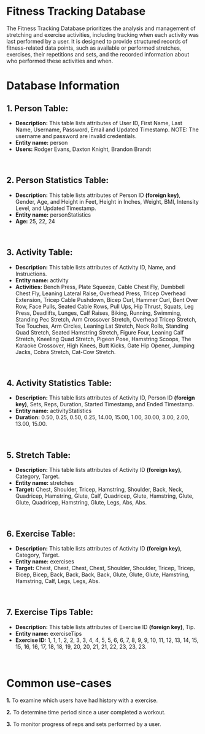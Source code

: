 
# Fitness Tracking Database
The Fitness Tracking Database prioritizes the analysis and management of stretching and exercise activities, including tracking when each activity was last performed by a user. It is designed to provide structured records of fitness-related data points, such as available or performed stretches, exercises, their repetitions and sets, and the recorded information about who performed these activities and when.

# Database Information

## 1. Person Table:
- **Description:** This table lists attributes of User ID, First Name, Last Name, Username, Password, Email and Updated Timestamp. NOTE: The username and password are invalid credentials.
- **Entity name:** person
- **Users:** Rodger Evans, Daxton Knight, Brandon Brandt
<br/>

## 2. Person Statistics Table:
- **Description:** This table lists attributes of Person ID **(foreign key)**, Gender, Age, and Height in Feet, Height in Inches, Weight, BMI, Intensity Level, and Updated Timestamp.
- **Entity name:** personStatistics
- **Age:** 25, 22, 24
<br/>

## 3. Activity Table:
- **Description:** This table lists attributes of Activity ID, Name, and Instructions.
- **Entity name:** activity
- **Activities:** Bench Press, Plate Squeeze, Cable Chest Fly, Dumbbell Chest Fly, Leaning Lateral Raise, Overhead Press, Tricep Overhead Extension, Tricep Cable Pushdown, Bicep Curl, Hammer Curl, Bent Over Row, Face Pulls, Seated Cable Rows, Pull Ups, Hip Thrust, Squats, Leg Press, Deadlifts, Lunges, Calf Raises, Biking, Running, Swimming, Standing Pec Stretch, Arm Crossover Stretch, Overhead Tricep Stretch, Toe Touches, Arm Circles, Leaning Lat Stretch, Neck Rolls, Standing Quad Stretch, Seated Hamstring Stretch, Figure Four, Leaning Calf Stretch, Kneeling Quad Stretch, Pigeon Pose, Hamstring Scoops, The Karaoke Crossover, High Knees, Butt Kicks, Gate Hip Opener, Jumping Jacks, Cobra Stretch, Cat-Cow Stretch.
<br/>

## 4. Activity Statistics Table:
- **Description:** This table lists attributes of Activity ID, Person ID **(foreign key)**, Sets, Reps, Duration, Started Timestamp, and Ended Timestamp.
- **Entity name:** activityStatistics
- **Duration:** 0.50, 0.25, 0.50, 0.25, 14.00, 15.00, 1.00, 30.00, 3.00, 2.00, 13.00, 15.00.
<br/>

## 5. Stretch Table:
- **Description:** This table lists attributes of Activity ID **(foreign key)**, Category, Target.
- **Entity name:** stretches
- **Target:** Chest, Shoulder, Tricep, Hamstring, Shoulder, Back, Neck, Quadricep, Hamstring, Glute, Calf, Quadricep, Glute, Hamstring, Glute, Glute, Quadricep, Hamstring, Glute, Legs, Abs, Abs.    
<br/>

## 6. Exercise Table:
- **Description:** This table lists attributes of Activity ID **(foreign key)**, Category, Target.
- **Entity name:** exercises
- **Target:** Chest, Chest, Chest, Chest, Shoulder, Shoulder, Tricep, Tricep, Bicep, Bicep, Back, Back, Back, Back, Glute, Glute, Glute, Hamstring, Hamstring, Calf, Legs, Legs, Abs.    
<br/>

## 7. Exercise Tips Table:
- **Description:** This table lists attributes of Exercise ID **(foreign key)**, Tip.
- **Entity name:** exerciseTips
- **Exercise ID:** 1, 1, 1, 2, 2, 3, 3, 4, 4, 5, 5, 6, 6, 7, 8, 9, 9, 10, 11, 12, 13, 14, 15, 15, 16, 16, 17, 18, 18, 19, 20, 20, 21, 21, 22, 23, 23, 23.  
<br/>

#  Common use-cases
**1.** To examine which users have had history with a exercise.<br/>

**2.** To determine time period since a user completed a workout.<br/>

**3.** To monitor progress of reps and sets performed by a user.


